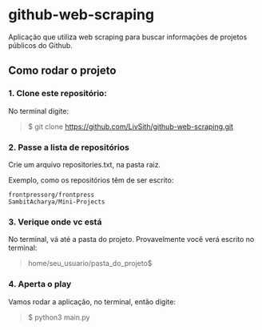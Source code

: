 # github-web-scraping
Aplicação que utiliza web scraping para buscar informações de projetos públicos do Github.


## Como rodar o projeto


### 1. Clone este repositório:

No terminal digite:

> $ git clone https://github.com/LivSith/github-web-scraping.git



### 2. Passe a lista de repositórios
Crie um arquivo repositories.txt, na pasta raiz.

Exemplo, como os repositórios têm de ser escrito:
``` 
frontpressorg/frontpress
SambitAcharya/Mini-Projects
```

### 3. Verique onde vc está
No terminal, vá até a pasta do projeto. Provavelmente você verá escrito no terminal:
> home/seu_usuario/pasta_do_projeto$

### 4. Aperta o play
Vamos rodar a aplicação, no terminal, então digite:
>$ python3 main.py

